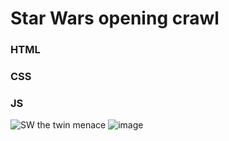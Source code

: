 # Star Wars opening crawl 
### HTML
### CSS
### JS

![SW the twin menace](https://user-images.githubusercontent.com/47422853/72730811-799fc800-3b92-11ea-9c6b-5b91dc5a7402.JPG)
![image](https://github.com/Cfy1010/CyIntroStarWars/assets/47422853/1701da99-4f0c-42d4-9eb7-3667159f3d35)

